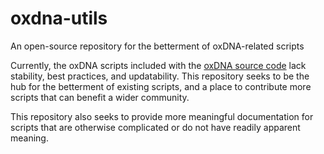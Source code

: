 # oxdna-utils
An open-source repository for the betterment of oxDNA-related scripts

Currently, the oxDNA scripts included with the [oxDNA source code](https://sourceforge.net/projects/oxdna/) lack stability, best practices, and updatability.
This repository seeks to be the hub for the betterment of existing scripts, and a place to contribute more scripts that can
benefit a wider community.

This repository also seeks to provide more meaningful documentation for scripts that are otherwise complicated or do not have readily apparent meaning.
